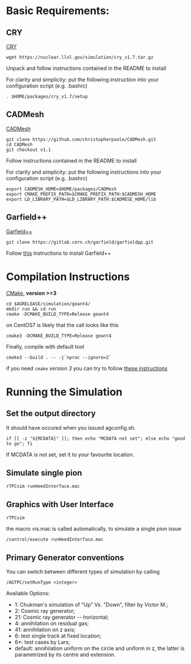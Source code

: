 
# Basic Requirements:

## CRY

[CRY](https://nuclear.llnl.gov/simulation/main.html "CRY at LLNL website")

```
wget https://nuclear.llnl.gov/simulation/cry_v1.7.tar.gz
```

Unpack and follow instructions contained in the README to install

For clarity and simplicity: put the following instruction into your configuration script (e.g. .bashrc)

```
. $HOME/packages/cry_v1.7/setup
```

## CADMesh

[CADMesh](https://github.com/christopherpoole/CADMesh "CADMesh on GitHub")

```
git clone https://github.com/christopherpoole/CADMesh.git  
cd CADMesh  
git checkout v1.1
```
Follow instructions contained in the README to install

For clarity and simplicity: put the following instructions into your configuration script (e.g. .bashrc)

```
export CADMESH_HOME=$HOME/packages/CADMesh  
export CMAKE_PREFIX_PATH=$CMAKE_PREFIX_PATH:$CADMESH_HOME  
export LD_LIBRARY_PATH=$LD_LIBRARY_PATH:$CADMESE_HOME/lib
```

## Garfield++

[Garfield++](http://garfieldpp.web.cern.ch/garfieldpp/ "Garfield++ at CERN")

```
git clone https://gitlab.cern.ch/garfield/garfieldpp.git
```

Follow [this][gppinstall] instructions to install Garfield++

[gppinstall]: http://garfieldpp.web.cern.ch/garfieldpp/getting-started/




# Compilation Instructions

[CMake](https://cmake.org/ "cmake website"), **version >=3**

```
cd $AGRELEASE/simulation/geant4/
mkdir run && cd run
cmake -DCMAKE_BUILD_TYPE=Release geant4
```


on CentOS7 is likely that the call looks like this

```
cmake3 -DCMAKE_BUILD_TYPE=Release geant4
```


Finally, compile with default tool

```
cmake3 --build . -- -j`nproc --ignore=2`
```


if you need `cmake` *version 3* you can try to follow [these instructions](./install.cmake.from.source.md)



# Running the Simulation

## Set the output directory

It should have occured when you issued agconfig.sh.

```
if [[ -z "${MCDATA}" ]]; then echo "MCDATA not set"; else echo "good to go"; fi
```

If MCDATA is not set, set it to your favourite location.


## Simulate single pion

```
rTPCsim runHeedInterface.mac
```

## Graphics with User Interface

```
rTPCsim
```

the macro vis.mac is called automatically, to simulate a single pion issue

```
/control/execute runHeedInterface.mac
```


## Primary Generator conventions

You can switch between different types of simulation by calling

```
/AGTPC/setRunType <integer>
```

Available Options:

* 1: Chukman's simulation of "Up" Vs. "Down", filter by Victor M.;
* 2: Cosmic ray generator;
* 21: Cosmic ray generator -- horizontal;
* 4: annihilation on residual gas;
* 41: annihilation on z axis;
* 6: test single track at fixed location;
* 6*: test cases by Lars;
* default: annihilation uniform on the circle and uniform in z, the latter is parametrized by its centre and extension.
